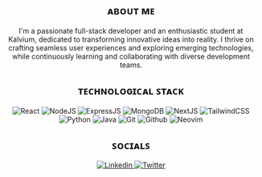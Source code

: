 <div align="center">

## ᴀʙᴏᴜᴛ ᴍᴇ
I'm a passionate full-stack developer and an enthusiastic student at Kalvium, dedicated to transforming innovative ideas into reality. I thrive on crafting seamless user experiences and exploring emerging technologies, while continuously learning and collaborating with diverse development teams.

## ᴛᴇᴄʜɴᴏʟᴏɢɪᴄᴀʟ ꜱᴛᴀᴄᴋ
<p>
  <img alt="React" src="https://img.shields.io/badge/React-black?style=for-the-badge&logo=react&logoColor=white"/>
  <img alt="NodeJS" src="https://img.shields.io/badge/Node%20js-black?style=for-the-badge&logo=nodedotjs&logoColor=white"/>
  <img alt="ExpressJS" src="https://img.shields.io/badge/Express%20js-black?style=for-the-badge&logo=express&logoColor=white"/>
  <img alt="MongoDB" src="https://img.shields.io/badge/MongoDB-black?style=for-the-badge&logo=mongodb&logoColor=white"/>
  <img alt="NextJS" src="https://img.shields.io/badge/next%20js-black?style=for-the-badge&logo=nextdotjs&logoColor=white"/>
  <img alt="TailwindCSS" src="https://img.shields.io/badge/Tailwind_CSS-black?style=for-the-badge&logo=tailwind-css&logoColor=white"/>
  <img alt="Python" src="https://img.shields.io/badge/Python-black?style=for-the-badge&logo=python&logoColor=white"/>
  <img alt="Java" src="https://img.shields.io/badge/java-black.svg?style=for-the-badge&logo=openjdk&logoColor=white"/>
  <img alt="Git" src="https://img.shields.io/badge/GIT-black?style=for-the-badge&logo=git&logoColor=white"/>
  <img alt="Github" src="https://img.shields.io/badge/GitHub-black?style=for-the-badge&logo=github&logoColor=white"/>
  <img alt="Neovim" src="https://img.shields.io/badge/NeoVim-black.svg?&style=for-the-badge&logo=neovim&logoColor=white"/>
</p>

## ꜱᴏᴄɪᴀʟꜱ
<p>
  <a href="https://www.linkedin.com/in/reacharman/">
    <img alt="Linkedin" src="https://img.shields.io/badge/LinkedIn-black?style=for-the-badge&logo=linkedin&logoColor=white"/>
  </a>
  <a href="https://x.com/reacharman">
    <img alt="Twitter" src="https://img.shields.io/badge/Twitter-black?style=for-the-badge&logo=x&logoColor=white"/>
  </a>
</p>

</div>
